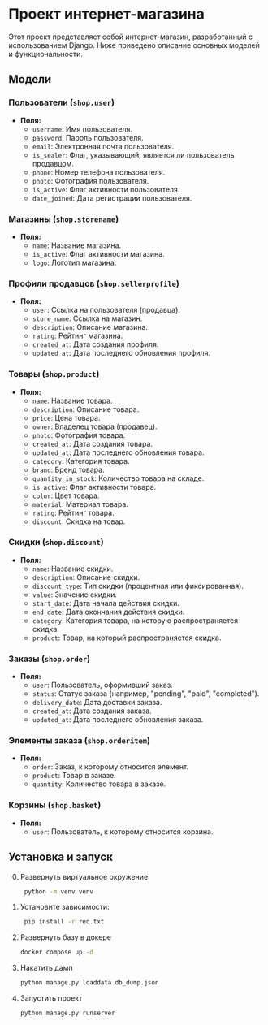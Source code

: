 # Проект интернет-магазина

Этот проект представляет собой интернет-магазин, разработанный с использованием Django. Ниже приведено описание основных моделей и функциональности.

## Модели

### Пользователи (`shop.user`)
- **Поля:**
    - `username`: Имя пользователя.
    - `password`: Пароль пользователя.
    - `email`: Электронная почта пользователя.
    - `is_sealer`: Флаг, указывающий, является ли пользователь продавцом.
    - `phone`: Номер телефона пользователя.
    - `photo`: Фотография пользователя.
    - `is_active`: Флаг активности пользователя.
    - `date_joined`: Дата регистрации пользователя.

### Магазины (`shop.storename`)
- **Поля:**
    - `name`: Название магазина.
    - `is_active`: Флаг активности магазина.
    - `logo`: Логотип магазина.

### Профили продавцов (`shop.sellerprofile`)
- **Поля:**
    - `user`: Ссылка на пользователя (продавца).
    - `store_name`: Ссылка на магазин.
    - `description`: Описание магазина.
    - `rating`: Рейтинг магазина.
    - `created_at`: Дата создания профиля.
    - `updated_at`: Дата последнего обновления профиля.

### Товары (`shop.product`)
- **Поля:**
    - `name`: Название товара.
    - `description`: Описание товара.
    - `price`: Цена товара.
    - `owner`: Владелец товара (продавец).
    - `photo`: Фотография товара.
    - `created_at`: Дата создания товара.
    - `updated_at`: Дата последнего обновления товара.
    - `category`: Категория товара.
    - `brand`: Бренд товара.
    - `quantity_in_stock`: Количество товара на складе.
    - `is_active`: Флаг активности товара.
    - `color`: Цвет товара.
    - `material`: Материал товара.
    - `rating`: Рейтинг товара.
    - `discount`: Скидка на товар.

### Скидки (`shop.discount`)
- **Поля:**
    - `name`: Название скидки.
    - `description`: Описание скидки.
    - `discount_type`: Тип скидки (процентная или фиксированная).
    - `value`: Значение скидки.
    - `start_date`: Дата начала действия скидки.
    - `end_date`: Дата окончания действия скидки.
    - `category`: Категория товара, на которую распространяется скидка.
    - `product`: Товар, на который распространяется скидка.

### Заказы (`shop.order`)
- **Поля:**
    - `user`: Пользователь, оформивший заказ.
    - `status`: Статус заказа (например, "pending", "paid", "completed").
    - `delivery_date`: Дата доставки заказа.
    - `created_at`: Дата создания заказа.
    - `updated_at`: Дата последнего обновления заказа.

### Элементы заказа (`shop.orderitem`)
- **Поля:**
    - `order`: Заказ, к которому относится элемент.
    - `product`: Товар в заказе.
    - `quantity`: Количество товара в заказе.

### Корзины (`shop.basket`)
- **Поля:**
    - `user`: Пользователь, к которому относится корзина.


## Установка и запуск
0. Развернуть виртуальное окружение:
   ```bash
    python -m venv venv

1. Установите зависимости:
   ```bash
    pip install -r req.txt

2. Развернуть базу в докере
   ```bash
   docker compose up -d

3. Накатить дамп
   ```bash
   python manage.py loaddata db_dump.json


4. Запустить проект
   ```bash
   python manage.py runserver